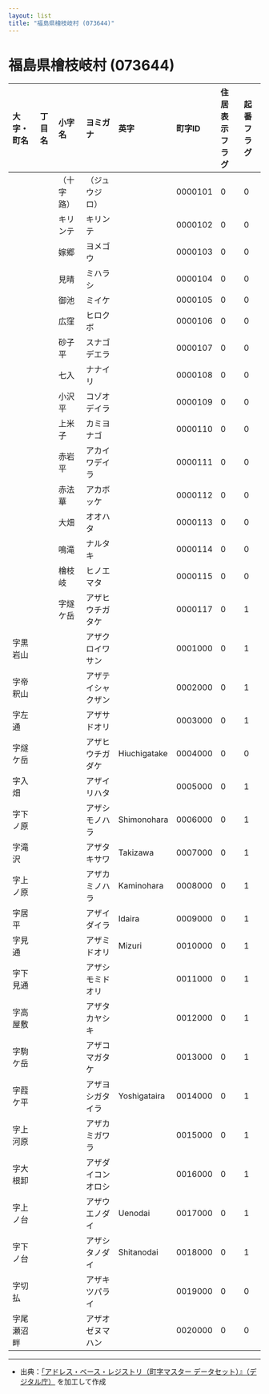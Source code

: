 ```yaml
---
layout: list
title: "福島県檜枝岐村 (073644)"
---
```


# 福島県檜枝岐村 (073644)

| 大字・町名 | 丁目名 | 小字名 | ヨミガナ | 英字 | 町字ID | 住居表示フラグ | 起番フラグ |
|:---|:---|:---|:---|:---|:---|:---|:---|
|  |  | （十字路） | （ジュウジロ） |  | 0000101 | 0 | 0 |
|  |  | キリンテ | キリンテ |  | 0000102 | 0 | 0 |
|  |  | 嫁郷 | ヨメゴウ |  | 0000103 | 0 | 0 |
|  |  | 見晴 | ミハラシ |  | 0000104 | 0 | 0 |
|  |  | 御池 | ミイケ |  | 0000105 | 0 | 0 |
|  |  | 広窪 | ヒロクボ |  | 0000106 | 0 | 0 |
|  |  | 砂子平 | スナゴデエラ |  | 0000107 | 0 | 0 |
|  |  | 七入 | ナナイリ |  | 0000108 | 0 | 0 |
|  |  | 小沢平 | コゾオデイラ |  | 0000109 | 0 | 0 |
|  |  | 上米子 | カミヨナゴ |  | 0000110 | 0 | 0 |
|  |  | 赤岩平 | アカイワデイラ |  | 0000111 | 0 | 0 |
|  |  | 赤法華 | アカボッケ |  | 0000112 | 0 | 0 |
|  |  | 大畑 | オオハタ |  | 0000113 | 0 | 0 |
|  |  | 鳴滝 | ナルタキ |  | 0000114 | 0 | 0 |
|  |  | 檜枝岐 | ヒノエマタ |  | 0000115 | 0 | 0 |
|  |  | 字燧ケ岳 | アザヒウチガタケ |  | 0000117 | 0 | 1 |
| 字黒岩山 |  |  | アザクロイワサン |  | 0001000 | 0 | 1 |
| 字帝釈山 |  |  | アザテイシャクザン |  | 0002000 | 0 | 1 |
| 字左通 |  |  | アザサドオリ |  | 0003000 | 0 | 1 |
| 字燧ケ岳 |  |  | アザヒウチガダケ | Hiuchigatake | 0004000 | 0 | 0 |
| 字入畑 |  |  | アザイリハタ |  | 0005000 | 0 | 1 |
| 字下ノ原 |  |  | アザシモノハラ | Shimonohara | 0006000 | 0 | 1 |
| 字滝沢 |  |  | アザタキサワ | Takizawa | 0007000 | 0 | 1 |
| 字上ノ原 |  |  | アザカミノハラ | Kaminohara | 0008000 | 0 | 1 |
| 字居平 |  |  | アザイダイラ | Idaira | 0009000 | 0 | 1 |
| 字見通 |  |  | アザミドオリ | Mizuri | 0010000 | 0 | 1 |
| 字下見通 |  |  | アザシモミドオリ |  | 0011000 | 0 | 1 |
| 字高屋敷 |  |  | アザタカヤシキ |  | 0012000 | 0 | 1 |
| 字駒ケ岳 |  |  | アザコマガタケ |  | 0013000 | 0 | 1 |
| 字葭ケ平 |  |  | アザヨシガタイラ | Yoshigataira | 0014000 | 0 | 1 |
| 字上河原 |  |  | アザカミガワラ |  | 0015000 | 0 | 1 |
| 字大根卸 |  |  | アザダイコンオロシ |  | 0016000 | 0 | 1 |
| 字上ノ台 |  |  | アザウエノダイ | Uenodai | 0017000 | 0 | 1 |
| 字下ノ台 |  |  | アザシタノダイ | Shitanodai | 0018000 | 0 | 1 |
| 字切払 |  |  | アザキツパライ |  | 0019000 | 0 | 0 |
| 字尾瀬沼畔 |  |  | アザオゼヌマハン |  | 0020000 | 0 | 0 |

---

- 出典：[「アドレス・ベース・レジストリ（町字マスター データセット）』（デジタル庁）](https://www.digital.go.jp/policies/base_registry_address/) を加工して作成